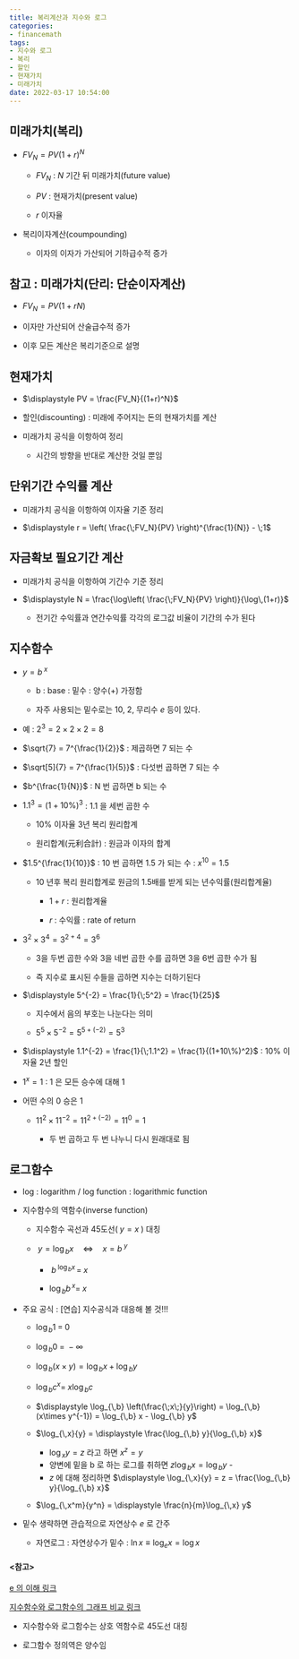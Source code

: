 ```yaml
---
title: 복리계산과 지수와 로그
categories: 
- financemath
tags:
- 지수와 로그
- 복리
- 할인
- 현재가치
- 미래가치
date: 2022-03-17 10:54:00
---
```


## 미래가치(복리)

- $FV_N = PV(1+r)^N$

    - $FV_N$ : $N$ 기간 뒤 미래가치(future value)

    - $PV$ : 현재가치(present value)

    - $r$ 이자율

- 복리이자계산(coumpounding)

    - 이자의 이자가 가산되어 기하급수적 증가

## 참고 : 미래가치(단리: 단순이자계산)

- $FV_N = PV(1+rN)$

- 이자만 가산되어 산술급수적 증가

- 이후 모든 계산은 복리기준으로 설명

## 현재가치

- $\displaystyle PV = \frac{FV_N}{(1+r)^N}$

- 할인(discounting) : 미래에 주어지는 돈의 현재가치를 계산

- 미래가치 공식을 이항하여 정리

    - 시간의 방향을 반대로 계산한 것일 뿐임

## 단위기간 수익률 계산

- 미래가치 공식을 이항하여 이자율 기준 정리

- $\displaystyle r = \left( \frac{\;FV_N}{PV} \right)^{\frac{1}{N}} - \;1$

## 자금확보 필요기간 계산

- 미래가치 공식을 이항하여 기간수 기준 정리

- $\displaystyle N = \frac{\log\left( \frac{\;FV_N}{PV} \right)}{\log\,(1+r)}$

    - 전기간 수익률과 연간수익률 각각의 로그값 비율이 기간의 수가 된다

## 지수함수

- $y = b^{\;x}$
    - b : base : 밑수 : 양수(+) 가정함

    - 자주 사용되는 밑수로는 10, 2, 무리수 $e$ 등이 있다.

- 예 : $2^3 = 2 \times 2 \times 2 = 8$

- $\sqrt{7} = 7^{\frac{1}{2}}$ : 제곱하면 7 되는 수

- $\sqrt[5]{7} = 7^{\frac{1}{5}}$ : 다섯번 곱하면 7 되는 수

- $b^{\frac{1}{N}}$ : N 번 곱하면 b 되는 수

- $1.1^3 = (1+10\%)^3$ : 1.1 을 세번 곱한 수

    - 10% 이자율 3년 복리 원리합계       

    - 원리합계(元利合計) : 원금과 이자의 합계  
        
      
- $1.5^{\frac{1}{10}}$ : 10 번 곱하면 1.5 가 되는 수 : $x^{10} = 1.5$

    - 10 년후 복리 원리합계로 원금의 1.5배를 받게 되는 년수익률(원리합계율)

        - $1+r$ : 원리합계율
        
        - $r$ : 수익률 : rate of return        

- $3^2 \times 3^4 = 3^{2+4} = 3^6$

    - 3을 두번 곱한 수와 3을 네번 곱한 수를 곱하면 3을 6번 곱한 수가 됨

    - 즉 지수로 표시된 수들을 곱하면 지수는 더하기된다

- $\displaystyle 5^{-2} = \frac{1}{\;5^2} = \frac{1}{25}$

    - 지수에서 음의 부호는 나눈다는 의미
    
    - $5^5\times5^{-2} = 5^{5+(-2)} = 5^3$

- $\displaystyle 1.1^{-2} = \frac{1}{\;1.1^2} = \frac{1}{(1+10\%)^2}$ : 10% 이자율 2년 할인

- $1^x = 1$ : 1 은 모든 승수에 대해 1

- 어떤 수의 0 승은 1

    - $11^2\times11^{-2} = 11^{2+(-2)} = 11^0 = 1$

        - 두 번 곱하고 두 번 나누니 다시 원래대로 됨

## 로그함수

- log : logarithm / log function : logarithmic function 

- 지수함수의 역함수(inverse function)   

    - 지수함수 곡선과 45도선($\;y=x\;$) 대칭

    - $\;y = \log_{\,b}{x} \quad \Longleftrightarrow \quad x = b^{\;y}$

        - $\;b^{\;\log_{\,b}{x}} \,= \;x$
    
        - $\log_{\,b}{b^{\,x}} = \;x$

- 주요 공식 : [연습] 지수공식과 대응해 볼 것!!!

    - $\log_{\,b} 1 \;=\; 0$
    - $\log_{\,b} 0 \;=\; -\infty$    
    - $\log_{\,b} (x\times y) = \log_{\,b} x + \log_{\,b} y$
    - $\log_{\,b}{c^x} = \;x\log_{\,b} c$
    - $\displaystyle \log_{\,b} \left(\frac{\;x\;}{y}\right) = \log_{\,b} (x\times y^{-1}) = \log_{\,b} x - \log_{\,b} y$
    - $\log_{\,x}{y} = \displaystyle \frac{\log_{\,b} y}{\log_{\,b} x}$

        - $\log_{\,x}{y} = z$ 라고 하면 $x^z = y$
        - 양변에 밑을 b 로 하는 로그를 취하면 $z \log_{\,b} x = \log_{\,b} y$        - 
        - $z$ 에 대해 정리하면 $\displaystyle \log_{\,x}{y} = z = \frac{\log_{\,b} y}{\log_{\,b} x}$

    - $\log_{\,x^m}{y^n} = \displaystyle \frac{n}{m}\log_{\,x} y$
    

- 밑수 생략하면 관습적으로 자연상수 $e$ 로 간주

    - 자연로그 : 자연상수가 밑수 : $\ln x \equiv \log_e x = \log x$

#### <참고> 

[e 의 이해 링크](https://courses.lumenlearning.com/boundless-algebra/chapter/the-real-number-e/#:~:text=The%20number%20e%20%2C%20sometimes%20called,(1)%3D0%20%E2%81%A1%20.)

[지수함수와 로그함수의 그래프 비교 링크](https://www.geogebra.org/calculator/en5bac8j)

- 지수함수와 로그함수는 상호 역함수로 45도선 대칭

- 로그함수 정의역은 양수임
